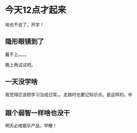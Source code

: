 # 今天12点才起来

啥也不说了，开学！

## 隐形眼镜到了

戴不上。。。。

晚上再试试吧。

## 一天没学啥

我觉得应该把学习当成日常。。走路时也要记知识点。是这样的。🏵

## 跟个弱智一样啥也没干

明天必戒娱乐产品，早睡！


